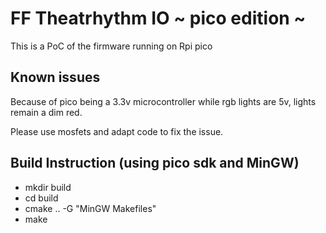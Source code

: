 # FF Theatrhythm IO ~ pico edition ~

This is a PoC of the firmware running on Rpi pico

## Known issues

Because of pico being a 3.3v microcontroller while rgb lights are 5v, lights remain a dim red.

Please use mosfets and adapt code to fix the issue.

## Build Instruction (using pico sdk and MinGW)

- mkdir build
- cd build
- cmake .. -G "MinGW Makefiles"
- make
